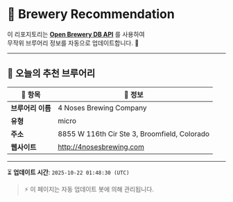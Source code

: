 # 🍺 Brewery Recommendation

이 리포지토리는 **[Open Brewery DB API](https://www.openbrewerydb.org/)** 를 사용하여  
무작위 브루어리 정보를 자동으로 업데이트합니다. 🚀

---

## 🌟 오늘의 추천 브루어리

| 🍻 항목 | 📌 정보 |
|--------|---------|
| **브루어리 이름** | 4 Noses Brewing Company |
| **유형** | micro |
| **주소** | 8855 W 116th Cir Ste 3, Broomfield, Colorado |
| **웹사이트** | http://4nosesbrewing.com |

---

⏳ **업데이트 시간**: `2025-10-22 01:48:30 (UTC)`  

> ⚡ 이 페이지는 자동 업데이트 봇에 의해 관리됩니다.